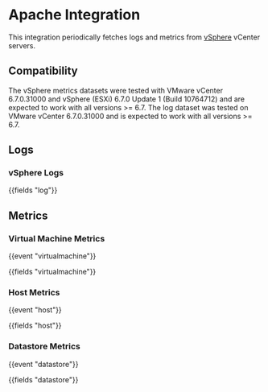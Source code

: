 # Apache Integration

This integration periodically fetches logs and metrics from [vSphere](https://www.vmware.com/products/vsphere.html) vCenter servers. 

## Compatibility

The vSphere metrics datasets were tested with VMware vCenter 6.7.0.31000 and vSphere (ESXi) 6.7.0 Update 1 (Build 10764712) and are expected to work with all versions >= 6.7. The log dataset was tested on VMware vCenter 6.7.0.31000 and is expected to work with all versions >= 6.7.

## Logs

### vSphere Logs

{{fields "log"}}

## Metrics

### Virtual Machine Metrics

{{event "virtualmachine"}}

{{fields "virtualmachine"}}

### Host Metrics

{{event "host"}}

{{fields "host"}}

### Datastore Metrics

{{event "datastore"}}

{{fields "datastore"}}